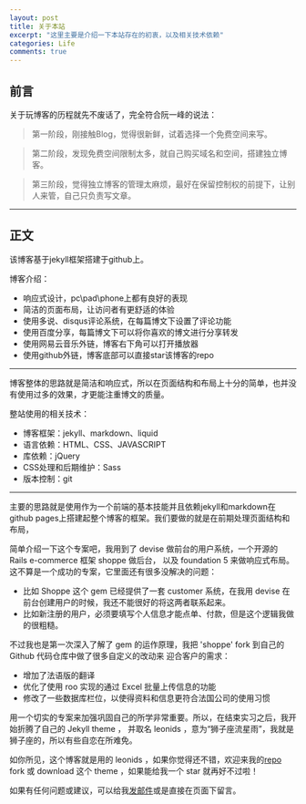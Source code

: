 ```yaml
---
layout: post
title: 关于本站
excerpt: "这里主要是介绍一下本站存在的初衷，以及相关技术依赖"
categories: Life
comments: true
---
```


## 前言
关于玩博客的历程就先不废话了，完全符合阮一峰的说法：

> 第一阶段，刚接触Blog，觉得很新鲜，试着选择一个免费空间来写。   

> 第二阶段，发现免费空间限制太多，就自己购买域名和空间，搭建独立博客。   

> 第三阶段，觉得独立博客的管理太麻烦，最好在保留控制权的前提下，让别人来管，自己只负责写文章。

***

## 正文
该博客基于jekyll框架搭建于github上。

博客介绍：
- 响应式设计，pc\pad\phone上都有良好的表现
- 简洁的页面布局，让访问者有更舒适的体验
- 使用多说、disqus评论系统，在每篇博文下设置了评论功能
- 使用百度分享，每篇博文下可以将你喜欢的博文进行分享转发
- 使用网易云音乐外链，博客右下角可以打开播放器
- 使用github外链，博客底部可以直接star该博客的repo

***

博客整体的思路就是简洁和响应式，所以在页面结构和布局上十分的简单，也并没有使用过多的效果，才更能注重博文的质量。

整站使用的相关技术：
- 博客框架：jekyll、markdown、liquid
- 语言依赖：HTML、CSS、JAVASCRIPT
- 库依赖：jQuery
- CSS处理和后期维护：Sass
- 版本控制：git

***

主要的思路就是使用作为一个前端的基本技能并且依赖jekyll和markdown在github pages上搭建起整个博客的框架。我们要做的就是在前期处理页面结构和布局，

简单介绍一下这个专案吧，我用到了 devise 做前台的用户系统，一个开源的 Rails e-commerce 框架 shoppe 做后台，
以及 foundation 5 来做响应式布局。这不算是一个成功的专案，它里面还有很多没解决的问题：

- 比如 Shoppe 这个 gem
已经提供了一套 customer 系统，在我用 devise 在前台创建用户的时候，我还不能很好的将这两者联系起来。
- 比如新注册的用户，必须要填写个人信息才能点单、付款，但是这个逻辑我做的很粗糙。

不过我也是第一次深入了解了 gem 的运作原理，我把 'shoppe' fork 到自己的 Github 代码仓库中做了很多自定义的改动来
迎合客户的需求：

- 增加了法语版的翻译
- 优化了使用 roo 实现的通过 Excel 批量上传信息的功能
- 修改了一些数据库栏位，以使得资料和信息更符合法国公司的使用习惯

用一个切实的专案来加强巩固自己的所学非常重要。所以，在结束实习之后，我开始折腾了自己的 Jekyll theme ，
并取名 leonids ，意为“狮子座流星雨”，我就是狮子座的，所以有些自恋在所难免。

如你所见，这个博客就是用的 leonids ，如果你觉得还不错，欢迎来我的[repo](https://github.com/renyuanz/leonids)
 fork 或 download 这个 theme ，如果能给我一个 star 就再好不过啦！

如果有任何问题或建议，可以给我[发邮件](mailto:me@chengfeilong.com)或是直接在页面下留言。
